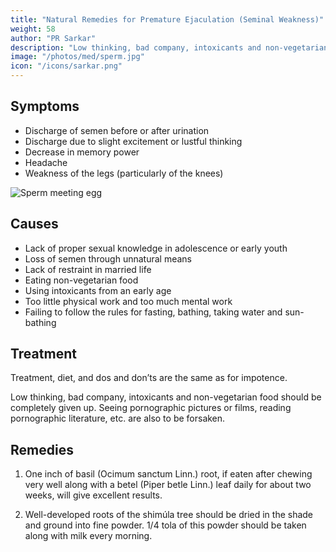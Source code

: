 ```yaml
---
title: "Natural Remedies for Premature Ejaculation (Seminal Weakness)"
weight: 58
author: "PR Sarkar"
description: "Low thinking, bad company, intoxicants and non-vegetarian food should be completely given up. Seeing pornographic pictures or films, reading pornographic literature, etc. are also to be forsaken"
image: "/photos/med/sperm.jpg"
icon: "/icons/sarkar.png"
---
```




## Symptoms

- Discharge of semen before or after urination
- Discharge due to slight excitement or lustful thinking
- Decrease in memory power
- Headache
- Weakness of the legs (particularly of the knees)

![Sperm meeting egg](/photos/med/sperm.jpg)


## Causes

- Lack of proper sexual knowledge in adolescence or early youth
- Loss of semen through unnatural means
- Lack of restraint in married life
- Eating non-vegetarian food
- Using intoxicants from an early age
- Too little physical work and too much mental work
- Failing to follow the rules for fasting, bathing, taking water and sun-bathing 


## Treatment

Treatment, diet, and dos and don’ts are the same as for impotence. 

Low thinking, bad company, intoxicants and non-vegetarian food should be completely given up. Seeing pornographic pictures or films, reading pornographic literature, etc. are also to be forsaken.


## Remedies

1. One inch of basil (Ocimum sanctum Linn.) root, if eaten after chewing very well along with a betel (Piper betle Linn.) leaf daily for about two weeks, will give excellent results.

2. Well-developed roots of the shimúla tree should be dried in the shade and ground into fine powder. 1/4 tola of this powder should be taken along with milk every morning.
